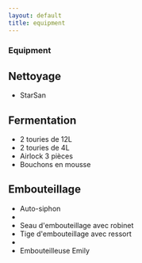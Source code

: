 ```yaml
---
layout: default
title: equipment
---
```


<section>
	<article>
		<div class="title">
			<h1>Equipment</h1>
		</div>
		<div class="indent">
			<h2>Nettoyage</h2>
			<ul>
				<li>StarSan</li>
			</ul>
			<h2>Fermentation</h2>
			<ul>
				<li>2 touries de 12L</li>
				<li>2 touries de 4L</li>
				<li>Airlock 3 pièces</li>
				<li>Bouchons en mousse</li>
			</ul>
			<h2>Embouteillage</h2>
			<ul>
				<li>Auto-siphon<li>
				<li>Seau d'embouteillage avec robinet</li>
				<li>Tige d'embouteillage avec ressort<li>
				<li>Embouteilleuse Emily</li>
			</ul>
      	</div>
	</article>
    
</section>




